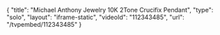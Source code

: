 {
    "title": "Michael Anthony Jewelry 10K 2Tone Crucifix Pendant",
    "type": "solo",
    "layout": "iframe-static",
    "videoId": "112343485",
    "url": "\/tvpembed\/112343485"
}